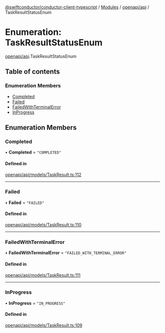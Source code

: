 [@swiftconductor/conductor-client-typescript](../README.md) / [Modules](../modules.md) / [openapi/api](../modules/openapi_api.md) / TaskResultStatusEnum

# Enumeration: TaskResultStatusEnum

[openapi/api](../modules/openapi_api.md).TaskResultStatusEnum

## Table of contents

### Enumeration Members

- [Completed](openapi_api.TaskResultStatusEnum.md#completed)
- [Failed](openapi_api.TaskResultStatusEnum.md#failed)
- [FailedWithTerminalError](openapi_api.TaskResultStatusEnum.md#failedwithterminalerror)
- [InProgress](openapi_api.TaskResultStatusEnum.md#inprogress)

## Enumeration Members

### Completed

• **Completed** = ``"COMPLETED"``

#### Defined in

[openapi/api/models/TaskResult.ts:112](https://github.com/swift-conductor/conductor-client-typescript/blob/9866b7c/openapi/api/models/TaskResult.ts#L112)

___

### Failed

• **Failed** = ``"FAILED"``

#### Defined in

[openapi/api/models/TaskResult.ts:110](https://github.com/swift-conductor/conductor-client-typescript/blob/9866b7c/openapi/api/models/TaskResult.ts#L110)

___

### FailedWithTerminalError

• **FailedWithTerminalError** = ``"FAILED_WITH_TERMINAL_ERROR"``

#### Defined in

[openapi/api/models/TaskResult.ts:111](https://github.com/swift-conductor/conductor-client-typescript/blob/9866b7c/openapi/api/models/TaskResult.ts#L111)

___

### InProgress

• **InProgress** = ``"IN_PROGRESS"``

#### Defined in

[openapi/api/models/TaskResult.ts:109](https://github.com/swift-conductor/conductor-client-typescript/blob/9866b7c/openapi/api/models/TaskResult.ts#L109)

